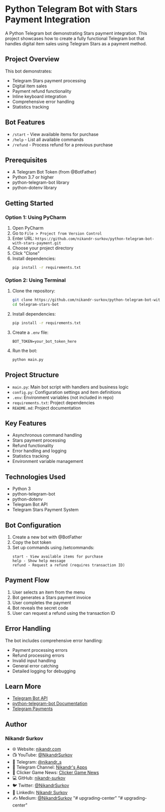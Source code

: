 # Python Telegram Bot with Stars Payment Integration
A Python Telegram bot demonstrating Stars payment integration. This project showcases how to create a fully functional Telegram bot that handles digital item sales using Telegram Stars as a payment method.

## Project Overview
This bot demonstrates:
- Telegram Stars payment processing
- Digital item sales
- Payment refund functionality
- Inline keyboard integration
- Comprehensive error handling
- Statistics tracking

## Bot Features
- `/start` - View available items for purchase
- `/help` - List all available commands
- `/refund` - Process refund for a previous purchase

## Prerequisites
- A Telegram Bot Token (from @BotFather)
- Python 3.7 or higher
- python-telegram-bot library
- python-dotenv library

## Getting Started
### Option 1: Using PyCharm
1. Open PyCharm
2. Go to `File > Project from Version Control`
3. Enter URL: `https://github.com/nikandr-surkov/python-telegram-bot-with-stars-payment.git`
4. Choose your project directory
5. Click "Clone"
6. Install dependencies:
   ```bash
   pip install -r requirements.txt
   ```

### Option 2: Using Terminal
1. Clone the repository:
   ```bash
   git clone https://github.com/nikandr-surkov/python-telegram-bot-with-stars-payment.git
   cd telegram-stars-bot
   ```
2. Install dependencies:
   ```bash
   pip install -r requirements.txt
   ```
3. Create a `.env` file:
   ```
   BOT_TOKEN=your_bot_token_here
   ```
4. Run the bot:
   ```bash
   python main.py
   ```

## Project Structure
- `main.py`: Main bot script with handlers and business logic
- `config.py`: Configuration settings and item definitions
- `.env`: Environment variables (not included in repo)
- `requirements.txt`: Project dependencies
- `README.md`: Project documentation

## Key Features
- Asynchronous command handling
- Stars payment processing
- Refund functionality
- Error handling and logging
- Statistics tracking
- Environment variable management

## Technologies Used
- Python 3
- python-telegram-bot
- python-dotenv
- Telegram Bot API
- Telegram Stars Payment System

## Bot Configuration
1. Create a new bot with @BotFather
2. Copy the bot token
3. Set up commands using /setcommands:
   ```
   start - View available items for purchase
   help - Show help message
   refund - Request a refund (requires transaction ID)
   ```

## Payment Flow
1. User selects an item from the menu
2. Bot generates a Stars payment invoice
3. User completes the payment
4. Bot reveals the secret code
5. User can request a refund using the transaction ID

## Error Handling
The bot includes comprehensive error handling:
- Payment processing errors
- Refund processing errors
- Invalid input handling
- General error catching
- Detailed logging for debugging

## Learn More
- [Telegram Bot API](https://core.telegram.org/bots/api)
- [python-telegram-bot Documentation](https://python-telegram-bot.org/)
- [Telegram Payments](https://core.telegram.org/bots/payments)

## Author
### Nikandr Surkov
- 🌐 Website: [nikandr.com](https://nikandr.com)
- 📺 YouTube: [@NikandrSurkov](https://www.youtube.com/@NikandrSurkov)
- 📱 Telegram: [@nikandr_s](https://t.me/nikandr_s)
- 📢 Telegram Channel: [Nikandr's Apps](https://t.me/+hL2jdmRkhf9jZjQy)
- 📰 Clicker Game News: [Clicker Game News](https://t.me/clicker_game_news)
- 💻 GitHub: [nikandr-surkov](https://github.com/nikandr-surkov)
- 🐦 Twitter: [@NikandrSurkov](https://x.com/NikandrSurkov)
- 💼 LinkedIn: [Nikandr Surkov](https://www.linkedin.com/in/nikandr-surkov/)
- ✍️ Medium: [@NikandrSurkov](https://medium.com/@NikandrSurkov)
"# upgrading-center" 
"# upgrading-center" 
